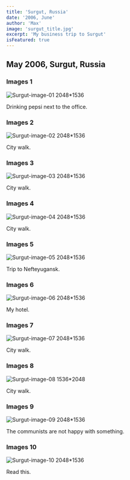 ```yaml
---
title: 'Surgut, Russia'
date: '2006, June'
author: 'Max'
image: 'surgut_title.jpg'
excerpt: 'My business trip to Surgut'
isFeatured: true
---
```


## May 2006, Surgut, Russia

### Images 1

![Surgut-image-01 2048*1536](image_01.jpg)

Drinking pepsi next to the office.

### Images 2

![Surgut-image-02 2048*1536](image_02.jpg)

City walk.

### Images 3

![Surgut-image-03 2048*1536](image_03.jpg)

City walk.

### Images 4

![Surgut-image-04 2048*1536](image_04.jpg)

City walk.

### Images 5

![Surgut-image-05 2048*1536](image_05.jpg)

Trip to Nefteyugansk.

### Images 6

![Surgut-image-06 2048*1536](image_06.jpg)

My hotel.

### Images 7

![Surgut-image-07 2048*1536](image_07.jpg)

City walk.

### Images 8

![Surgut-image-08 1536*2048](image_08.jpg)

City walk.

### Images 9

![Surgut-image-09 2048*1536](image_09.jpg)

The communists are not happy with something.

### Images 10

![Surgut-image-10 2048*1536](image_10.jpg)

Read this.
